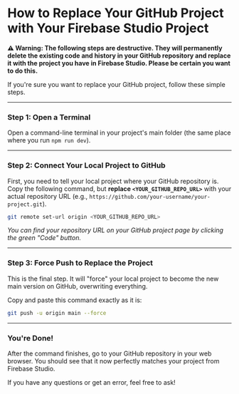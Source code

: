 # How to Replace Your GitHub Project with Your Firebase Studio Project

**⚠️ Warning: The following steps are destructive. They will permanently delete the existing code and history in your GitHub repository and replace it with the project you have in Firebase Studio. Please be certain you want to do this.**

If you're sure you want to replace your GitHub project, follow these simple steps.

---

### Step 1: Open a Terminal

Open a command-line terminal in your project's main folder (the same place where you run `npm run dev`).

---

### Step 2: Connect Your Local Project to GitHub

First, you need to tell your local project where your GitHub repository is. Copy the following command, but **replace `<YOUR_GITHUB_REPO_URL>`** with your actual repository URL (e.g., `https://github.com/your-username/your-project.git`).

```bash
git remote set-url origin <YOUR_GITHUB_REPO_URL>
```
*You can find your repository URL on your GitHub project page by clicking the green "Code" button.*

---

### Step 3: Force Push to Replace the Project

This is the final step. It will "force" your local project to become the new main version on GitHub, overwriting everything.

Copy and paste this command exactly as it is:

```bash
git push -u origin main --force
```

---

### You're Done!

After the command finishes, go to your GitHub repository in your web browser. You should see that it now perfectly matches your project from Firebase Studio.

If you have any questions or get an error, feel free to ask!
